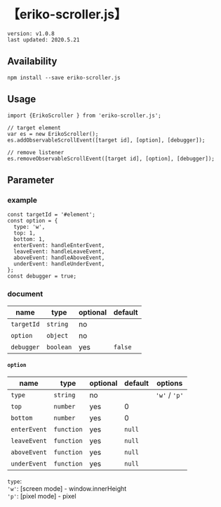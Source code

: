 # 【eriko-scroller.js】

```text=
version: v1.0.8
last updated: 2020.5.21
```

## Availability

```shell=
npm install --save eriko-scroller.js
```

## Usage

```javascript=
import {ErikoScroller } from 'eriko-scroller.js';

// target element
var es = new ErikoScroller();
es.addObservableScrollEvent([target id], [option], [debugger]);

// remove listener
es.removeObservableScrollEvent([target id], [option], [debugger]);
```

## Parameter

### example

```javascript=
const targetId = '#element';
const option = {
  type: 'w',
  top: 1,
  bottom: 1,
  enterEvent: handleEnterEvent,
  leaveEvent: handleLeaveEvent,
  aboveEvent: handleAboveEvent,
  underEvent: handleUnderEvent,
};
const debugger = true;
```

### document

name | type | optional | default
--- | --- | --- | ---
`targetId` | `string` | no |
`option` | `object` | no |
`debugger` | `boolean` | yes | `false`

#### `option`

name | type | optional | default | options
--- | --- | --- | --- | ---
`type` | `string` | no | | `'w'` / `'p'`
`top` | `number` | yes | 0
`bottom` | `number` | yes | 0
`enterEvent` | `function` | yes | `null`
`leaveEvent` | `function` | yes | `null`
`aboveEvent` | `function` | yes | `null`
`underEvent` | `function` | yes | `null`

`type`:  
`'w'`: [screen mode] - window.innerHeight  
`'p'`: [pixel mode] - pixel  
